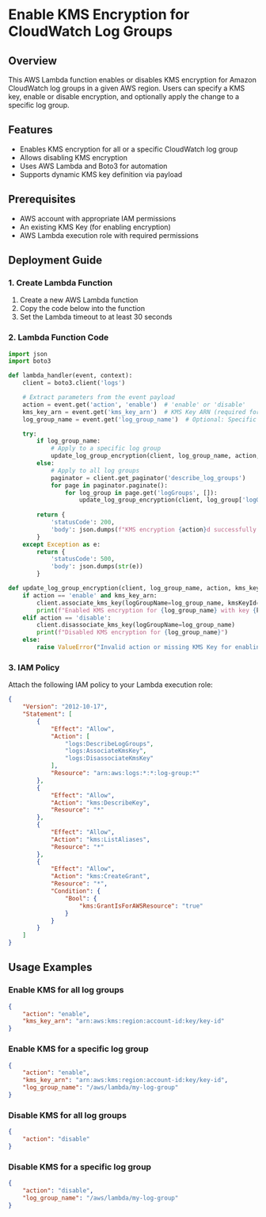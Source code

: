 # Enable KMS Encryption for CloudWatch Log Groups

## Overview
This AWS Lambda function enables or disables KMS encryption for Amazon CloudWatch log groups in a given AWS region. Users can specify a KMS key, enable or disable encryption, and optionally apply the change to a specific log group.

## Features
- Enables KMS encryption for all or a specific CloudWatch log group
- Allows disabling KMS encryption
- Uses AWS Lambda and Boto3 for automation
- Supports dynamic KMS key definition via payload

## Prerequisites
- AWS account with appropriate IAM permissions
- An existing KMS Key (for enabling encryption)
- AWS Lambda execution role with required permissions

## Deployment Guide

### 1. Create Lambda Function
1. Create a new AWS Lambda function
2. Copy the code below into the function
3. Set the Lambda timeout to at least 30 seconds

### 2. Lambda Function Code

```python
import json
import boto3

def lambda_handler(event, context):
    client = boto3.client('logs')

    # Extract parameters from the event payload
    action = event.get('action', 'enable')  # 'enable' or 'disable'
    kms_key_arn = event.get('kms_key_arn')  # KMS Key ARN (required for enabling)
    log_group_name = event.get('log_group_name')  # Optional: Specific log group

    try:
        if log_group_name:
            # Apply to a specific log group
            update_log_group_encryption(client, log_group_name, action, kms_key_arn)
        else:
            # Apply to all log groups
            paginator = client.get_paginator('describe_log_groups')
            for page in paginator.paginate():
                for log_group in page.get('logGroups', []):
                    update_log_group_encryption(client, log_group['logGroupName'], action, kms_key_arn)
                    
        return {
            'statusCode': 200,
            'body': json.dumps(f"KMS encryption {action}d successfully.")
        }
    except Exception as e:
        return {
            'statusCode': 500,
            'body': json.dumps(str(e))
        }

def update_log_group_encryption(client, log_group_name, action, kms_key_arn):
    if action == 'enable' and kms_key_arn:
        client.associate_kms_key(logGroupName=log_group_name, kmsKeyId=kms_key_arn)
        print(f"Enabled KMS encryption for {log_group_name} with key {kms_key_arn}")
    elif action == 'disable':
        client.disassociate_kms_key(logGroupName=log_group_name)
        print(f"Disabled KMS encryption for {log_group_name}")
    else:
        raise ValueError("Invalid action or missing KMS Key for enabling encryption.")
```

### 3. IAM Policy
Attach the following IAM policy to your Lambda execution role:

```json
{
    "Version": "2012-10-17",
    "Statement": [
        {
            "Effect": "Allow",
            "Action": [
                "logs:DescribeLogGroups",
                "logs:AssociateKmsKey",
                "logs:DisassociateKmsKey"
            ],
            "Resource": "arn:aws:logs:*:*:log-group:*"
        },
        {
            "Effect": "Allow",
            "Action": "kms:DescribeKey",
            "Resource": "*"
        },
        {
            "Effect": "Allow",
            "Action": "kms:ListAliases",
            "Resource": "*"
        },
        {
            "Effect": "Allow",
            "Action": "kms:CreateGrant",
            "Resource": "*",
            "Condition": {
                "Bool": {
                    "kms:GrantIsForAWSResource": "true"
                }
            }
        }
    ]
}
```

## Usage Examples

### Enable KMS for all log groups
```json
{
    "action": "enable",
    "kms_key_arn": "arn:aws:kms:region:account-id:key/key-id"
}
```

### Enable KMS for a specific log group
```json
{
    "action": "enable",
    "kms_key_arn": "arn:aws:kms:region:account-id:key/key-id",
    "log_group_name": "/aws/lambda/my-log-group"
}
```

### Disable KMS for all log groups
```json
{
    "action": "disable"
}
```

### Disable KMS for a specific log group
```json
{
    "action": "disable",
    "log_group_name": "/aws/lambda/my-log-group"
}
```
